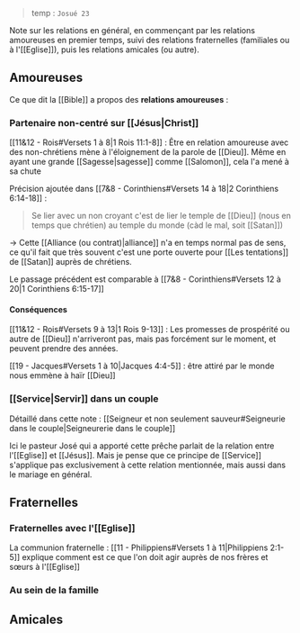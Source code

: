 > temp : `Josué 23`

Note sur les relations en général, en commençant par les relations amoureuses en premier temps, suivi des relations fraternelles (familiales ou à l'[[Eglise]]), puis les relations amicales (ou autre).
## Amoureuses
Ce que dit la [[Bible]] a propos des **relations amoureuses** :
### Partenaire non-centré sur [[Jésus|Christ]]
[[11&12 - Rois#Versets 1 à 8|1 Rois 11:1-8]] : Être en relation amoureuse avec des non-chrétiens mène à l'éloignement de la parole de [[Dieu]]. Même en ayant une grande [[Sagesse|sagesse]] comme [[Salomon]], cela l'a mené à sa chute

Précision ajoutée dans [[7&8 - Corinthiens#Versets 14 à 18|2 Corinthiens 6:14-18]] :
> Se lier avec un non croyant c'est de lier le temple de [[Dieu]] (nous en temps que chrétien) au temple du monde (càd le mal, soit [[Satan]])

-> Cette [[Alliance (ou contrat)|alliance]] n'a en temps normal pas de sens, ce qu'il fait que très souvent c'est une porte ouverte pour [[Les tentations]] de [[Satan]] auprès de chrétiens.

Le passage précédent est comparable à [[7&8 - Corinthiens#Versets 12 à 20|1 Corinthiens 6:15-17]]
#### Conséquences
[[11&12 - Rois#Versets 9 à 13|1 Rois 9-13]] : Les promesses de prospérité ou autre de [[Dieu]] n'arriveront pas, mais pas forcément sur le moment, et peuvent prendre des années.

[[19 - Jacques#Versets 1 à 10|Jacques 4:4-5]] : être attiré par le monde nous emmène à haïr [[Dieu]]
### [[Service|Servir]] dans un couple
Détaillé dans cette note : [[Seigneur et non seulement sauveur#Seigneurie dans le couple|Seigneurerie dans le couple]]

Ici le pasteur José qui a apporté cette prêche parlait de la relation entre l'[[Eglise]] et [[Jésus]]. Mais je pense que ce principe de [[Service]] s'applique pas exclusivement à cette relation mentionnée, mais aussi dans le mariage en général.
## Fraternelles
### Fraternelles avec l'[[Eglise]]
La communion fraternelle : [[11 - Philippiens#Versets 1 à 11|Philippiens 2:1-5]] explique comment est ce que l'on doit agir auprès de nos frères et sœurs à l'[[Eglise]]
### Au sein de la famille
## Amicales
